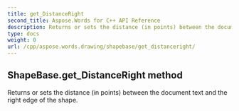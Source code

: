 ```yaml
---
title: get_DistanceRight
second_title: Aspose.Words for C++ API Reference
description: Returns or sets the distance (in points) between the document text and the right edge of the shape. 
type: docs
weight: 0
url: /cpp/aspose.words.drawing/shapebase/get_distanceright/
---
```

## ShapeBase.get_DistanceRight method


Returns or sets the distance (in points) between the document text and the right edge of the shape.

